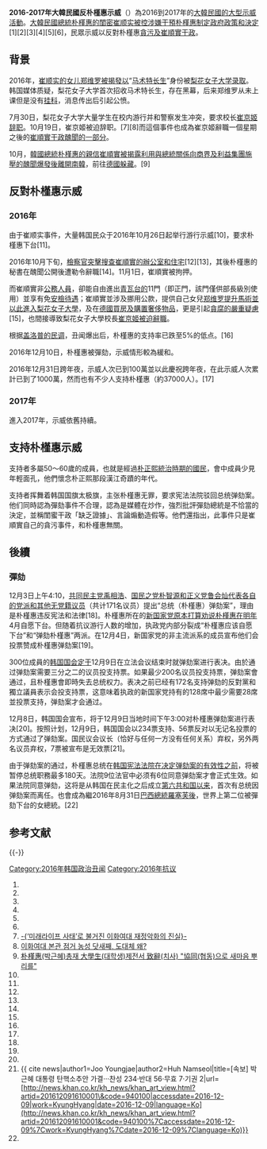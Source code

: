 **2016-2017年大韓民國反朴槿惠示威**（）為2016到2017年的[大韓民國的大型示威活動](https://zh.wikipedia.org/wiki/大韓民國 "wikilink")。[大韓民國總統](https://zh.wikipedia.org/wiki/大韓民國總統 "wikilink")[朴槿惠的](../Page/朴槿惠.md "wikilink")[閨密](https://zh.wikipedia.org/wiki/閨密 "wikilink")[崔顺实被控涉嫌干預朴槿惠制定政府政策和決定](https://zh.wikipedia.org/wiki/崔顺实 "wikilink")\[1\]\[2\]\[3\]\[4\]\[5\]\[6\]，民眾示威以反對朴槿惠[貪污及崔順實干政](https://zh.wikipedia.org/wiki/貪污 "wikilink")。

## 背景

2016年，[崔顺实的女儿](https://zh.wikipedia.org/wiki/崔顺实 "wikilink")[郑维罗被揭發以](../Page/郑维罗.md "wikilink")“[马术特长生](../Page/马术.md "wikilink")”身份被[梨花女子大学录取](https://zh.wikipedia.org/wiki/梨花女子大学 "wikilink")。韩国媒体质疑，梨花女子大学首次招收马术特长生，存在黑幕，后来郑维罗从未上课但是没有[挂科](https://zh.wikipedia.org/wiki/挂科 "wikilink")，消息传出后引起公愤。

7月30日，梨花女子大学大量学生在校内游行并和警察发生冲突，要求校长[崔京姬辞职](https://zh.wikipedia.org/wiki/崔京姬 "wikilink")。10月19日，崔京姬被迫辞职。\[7\]\[8\]而這個事件也成為崔京姬辭職一個星期之後的[崔順實干政醜聞的一部分](https://zh.wikipedia.org/wiki/2016年韓國政治醜聞 "wikilink")。

10月，[韓國總統](https://zh.wikipedia.org/wiki/韓國總統 "wikilink")[朴槿惠的親信](../Page/朴槿惠.md "wikilink")[崔順實被揭露利用與總統關係向商界及利益集團施壓的醜聞爆發後離開南韓](../Page/崔順實.md "wikilink")，前往[德國躲藏](https://zh.wikipedia.org/wiki/德國 "wikilink")。\[9\]

## 反對朴槿惠示威

### 2016年

由于崔顺实事件，大量韩国民众于2016年10月26日起举行游行示威\[10\]，要求朴槿惠下台\[11\]。

2016年10月下旬，[檢察官突擊搜查崔順實的辦公室和住宅](../Page/檢察官.md "wikilink")\[12\]\[13\]，其後朴槿惠的秘書在醜聞公開後遭勒令辭職\[14\]。11月1日，崔順實被拘押。

而崔順實非[公務人員](https://zh.wikipedia.org/wiki/公務人員 "wikilink")，卻能自由進出[青瓦台的](../Page/青瓦台.md "wikilink")11門（即正門，該門僅供部長級別使用）並享有免[安檢待遇](https://zh.wikipedia.org/wiki/安檢 "wikilink")；崔順實並涉及挪用公款，提供自己女兒[郑维罗提升](../Page/郑维罗.md "wikilink")[馬術並以此進入](https://zh.wikipedia.org/wiki/馬術 "wikilink")[梨花女子大學](../Page/梨花女子大學.md "wikilink")，及在[德國買房及購置](https://zh.wikipedia.org/wiki/德國 "wikilink")[奢侈物品](https://zh.wikipedia.org/wiki/奢侈物品 "wikilink")，更是引起[貪腐的嚴重疑慮](https://zh.wikipedia.org/wiki/貪腐 "wikilink")\[15\]，也間接導致梨花女子大學校長[崔京姬](https://zh.wikipedia.org/wiki/崔京姬 "wikilink")[被迫辭職](https://zh.wikipedia.org/wiki/2016年梨花女子大學示威 "wikilink")。

根据[盖洛普的民调](https://zh.wikipedia.org/wiki/盖洛普 "wikilink")，丑闻爆出后，朴槿惠的支持率已跌至5%的低点。\[16\]

2016年12月10日，朴槿惠被彈劾，示威情形較為緩和。

2016年12月31日跨年夜，示威人次已到100萬並以此慶祝跨年夜，在此示威人次累計已到了1000萬，然而也有不少人支持朴槿惠（約37000人）。\[17\]

### 2017年

進入2017年，示威依舊持續。

## 支持朴槿惠示威

支持者多屬50～60歲的成員，也就是經過[朴正熙統治時期的國民](../Page/朴正熙.md "wikilink")，會中成員少見年輕面孔，他們懷念朴正熙那段漢江奇蹟的年代。

支持者挥舞着韩国国旗太极旗，主张朴槿惠无罪，要求宪法法院驳回总统弹劾案。他们同時認為彈劾事件不合理，認為是媒體在炒作，強烈批評彈劾總統是不恰當的決定，並稱閨蜜干政「缺乏證據」、言論煽動造假等。他們還指出，此事件只是崔順實自己的貪污事件，和朴槿惠無關。

## 後續

### 彈劾

12月3日上午4:10，[共同民主党禹相浩](../Page/共同民主党.md "wikilink")、[国民之党朴智源和](https://zh.wikipedia.org/wiki/国民之党 "wikilink")[正义党](../Page/正义党_\(韩国\).md "wikilink")[鲁会灿代表各自的党派和其他无党籍议员](https://zh.wikipedia.org/wiki/鲁会灿 "wikilink")（共计171名议员）提出“总统（朴槿惠）弹劾案”，理由是朴槿惠违反宪法和法律\[18\]。朴槿惠所在的[新国家党原本打算劝说朴槿惠在明年](https://zh.wikipedia.org/wiki/新国家党 "wikilink")4月自愿下台。但随着抗议游行人数的增加，执政党内部分裂成“朴槿惠应该自愿下台”和“弹劾朴槿惠”两派。在12月4日，新国家党的非主流派系的成员宣布他们会投票赞成朴槿惠弹劾案\[19\]。

300位成員的[韩国国会定于](https://zh.wikipedia.org/wiki/韩国国会 "wikilink")12月9日在立法会议结束时就弹劾案进行表决。由於通过弹劾案需要三分之二的议员投支持票。如果最少200名议员投支持票，弹劾案會通过，且朴槿惠會即時失去总统权力。表决之前已经有172名支持弹劾的反對黨和獨立議員表示会投支持票，这意味着执政的新国家党持有的128席中最少需要28席並投票支持，弹劾案才会通过。

12月8日，韩国国会宣布，将于12月9日当地时间下午3:00对朴槿惠弹劾案进行表决\[20\]。按照计划，12月9日，韩国国会以234票支持、56票反对以无记名投票的方式通过了弹劾案。国民议会议长（恰好与任何一方没有任何关系）弃权，另外两名议员弃权，7票被宣布是无效票\[21\]。

由于弹劾案的通过，朴槿惠总统在[韩国宪法法院在决定弹劾案的有效性之前](../Page/韩国宪法法院.md "wikilink")，将被暂停总统职務最多180天。法院9位法官中必须有6位同意弹劾案才會正式生效。如果法院同意弹劾，这将是从韩国在民主化之后成立[第六共和国以来](https://zh.wikipedia.org/wiki/大韩民国历史#第六共和國:_民主化時期 "wikilink")，首次有总统因弹劾案而离任。也會成為繼2016年8月31日[巴西總統](https://zh.wikipedia.org/wiki/巴西總統 "wikilink")[羅塞芙後](https://zh.wikipedia.org/wiki/羅塞芙 "wikilink")，世界上第二位被彈劾下台的女總統。\[22\]

## 参考文献

{{-}}

[Category:2016年韩国政治丑闻](https://zh.wikipedia.org/wiki/Category:2016年韩国政治丑闻 "wikilink")
[Category:2016年抗议](https://zh.wikipedia.org/wiki/Category:2016年抗议 "wikilink")

1.
2.
3.
4.
5.
6.
7.  [-{‘미래라이프 사태’로 불거진 이화여대 재정악화의
    진실}-](http://ilyo.co.kr/?ac=article_view&entry_id=195741)
8.  [이화여대 본관 점거 농성 닷새째, 도대체
    왜?](http://news.naver.com/main/read.nhn?mode=LSD&mid=shm&sid1=102&oid=011&aid=0002864029)
9.  [朴槿惠(박근혜)총재 大學生(대학생)제전서 致辭(치사) "協同(협동)으로 새마음
    뿌리를"](http://newslibrary.naver.com/viewer/index.nhn?articleId=1979061100329207008&edtNo=2&printCount=1&publishDate=1979-06-11&officeId=00032&pageNo=7&printNo=10366&publishType=00020)
10.
11.
12.
13.
14.
15.
16.
17.
18.
19.
20.
21. {{ cite news|author1=Joo Youngjae|author2=Huh Namseol|title=\[속보\]
    박근혜 대통령 탄핵소추안 가결···찬성 234·반대 56·무효 7·기권
    2|url=[http://news.khan.co.kr/kh_news/khan_art_view.html?artid=201612091610001\&code=940100|accessdate=2016-12-09|work=KyungHyang|date=2016-12-09|language=Ko](http://news.khan.co.kr/kh_news/khan_art_view.html?artid=201612091610001&code=940100%7Caccessdate=2016-12-09%7Cwork=KyungHyang%7Cdate=2016-12-09%7Clanguage=Ko)}}
22.